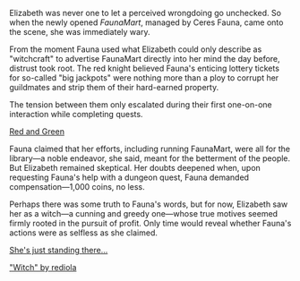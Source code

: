 <!-- title: She's a Witch -->

Elizabeth was never one to let a perceived wrongdoing go unchecked. So when the newly opened *FaunaMart*, managed by Ceres Fauna, came onto the scene, she was immediately wary.

From the moment Fauna used what Elizabeth could only describe as "witchcraft" to advertise FaunaMart directly into her mind the day before, distrust took root. The red knight believed Fauna's enticing lottery tickets for so-called "big jackpots" were nothing more than a ploy to corrupt her guildmates and strip them of their hard-earned property.

The tension between them only escalated during their first one-on-one interaction while completing quests.

[Red and Green](#embed:https://www.youtube.com/live/oVguNTPnDww?t=2921)

Fauna claimed that her efforts, including running FaunaMart, were all for the library—a noble endeavor, she said, meant for the betterment of the people. But Elizabeth remained skeptical. Her doubts deepened when, upon requesting Fauna's help with a dungeon quest, Fauna demanded compensation—1,000 coins, no less.

Perhaps there was some truth to Fauna's words, but for now, Elizabeth saw her as a witch—a cunning and greedy one—whose true motives seemed firmly rooted in the pursuit of profit. Only time would reveal whether Fauna's actions were as selfless as she claimed.

[She's just standing there...](#embed:https://www.youtube.com/live/oVguNTPnDww?feature=shared&t=3589)

["Witch" by rediola](https://x.com/rediosokiut/status/1832178260446474397)
